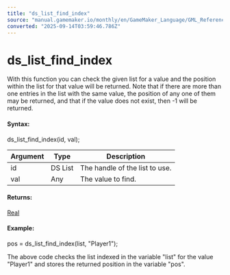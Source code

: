 ```yaml
---
title: "ds_list_find_index"
source: "manual.gamemaker.io/monthly/en/GameMaker_Language/GML_Reference/Data_Structures/DS_Lists/ds_list_find_index.htm"
converted: "2025-09-14T03:59:46.786Z"
---
```


# ds\_list\_find\_index

With this function you can check the given list for a value and the position within the list for that value will be returned. Note that if there are more than one entries in the list with the same value, the position of any one of them may be returned, and that if the value does not exist, then -1 will be returned.

#### Syntax:

ds\_list\_find\_index(id, val);

| Argument | Type | Description |
| --- | --- | --- |
| id | DS List | The handle of the list to use. |
| val | Any | The value to find. |

#### Returns:

[Real](../../../GML_Overview/Data_Types.md)

#### Example:

pos = ds\_list\_find\_index(list, "Player1");

The above code checks the list indexed in the variable "list" for the value "Player1" and stores the returned position in the variable "pos".